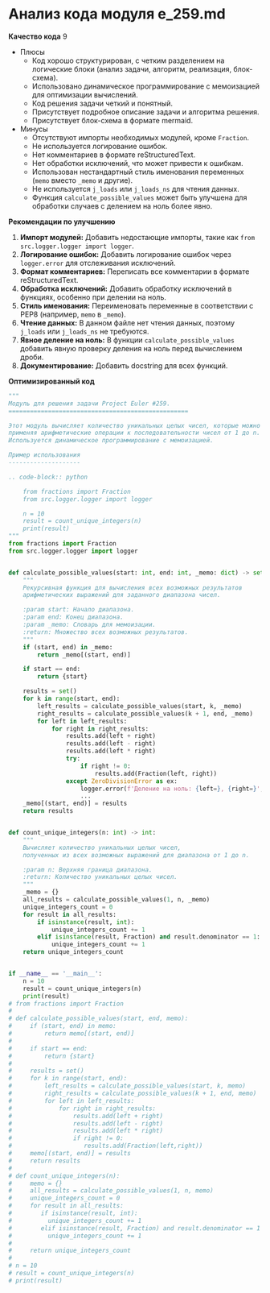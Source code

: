 # Анализ кода модуля e_259.md

**Качество кода**
9
- Плюсы
    - Код хорошо структурирован, с четким разделением на логические блоки (анализ задачи, алгоритм, реализация, блок-схема).
    - Использовано динамическое программирование с мемоизацией для оптимизации вычислений.
    - Код решения задачи четкий и понятный.
    - Присутствует подробное описание задачи и алгоритма решения.
    - Присутствует блок-схема в формате mermaid.
- Минусы
    - Отсутствуют импорты необходимых модулей, кроме `Fraction`.
    - Не используется логирование ошибок.
    - Нет комментариев в формате reStructuredText.
    - Нет обработки исключений, что может привести к ошибкам.
    - Использован нестандартный стиль именования переменных (`memo` вместо `_memo` и другие).
    - Не используется `j_loads` или `j_loads_ns` для чтения данных.
    - Функция `calculate_possible_values` может быть улучшена для обработки случаев с делением на ноль более явно.

**Рекомендации по улучшению**

1.  **Импорт модулей:** Добавить недостающие импорты, такие как `from src.logger.logger import logger`.
2.  **Логирование ошибок:** Добавить логирование ошибок через `logger.error` для отслеживания исключений.
3.  **Формат комментариев:** Переписать все комментарии в формате reStructuredText.
4.  **Обработка исключений:** Добавить обработку исключений в функциях, особенно при делении на ноль.
5.  **Стиль именования:** Переименовать переменные в соответствии с PEP8 (например, `memo` в `_memo`).
6.  **Чтение данных:** В данном файле нет чтения данных, поэтому `j_loads` или `j_loads_ns` не требуются.
7.  **Явное деление на ноль:** В функции `calculate_possible_values` добавить явную проверку деления на ноль перед вычислением дроби.
8.  **Документирование:** Добавить docstring для всех функций.

**Оптимизированный код**

```python
"""
Модуль для решения задачи Project Euler #259.
==================================================

Этот модуль вычисляет количество уникальных целых чисел, которые можно получить,
применяя арифметические операции к последовательности чисел от 1 до n.
Используется динамическое программирование с мемоизацией.

Пример использования
--------------------

.. code-block:: python

    from fractions import Fraction
    from src.logger.logger import logger

    n = 10
    result = count_unique_integers(n)
    print(result)
"""
from fractions import Fraction
from src.logger.logger import logger


def calculate_possible_values(start: int, end: int, _memo: dict) -> set:
    """
    Рекурсивная функция для вычисления всех возможных результатов
    арифметических выражений для заданного диапазона чисел.

    :param start: Начало диапазона.
    :param end: Конец диапазона.
    :param _memo: Словарь для мемоизации.
    :return: Множество всех возможных результатов.
    """
    if (start, end) in _memo:
        return _memo[(start, end)]

    if start == end:
        return {start}

    results = set()
    for k in range(start, end):
        left_results = calculate_possible_values(start, k, _memo)
        right_results = calculate_possible_values(k + 1, end, _memo)
        for left in left_results:
            for right in right_results:
                results.add(left + right)
                results.add(left - right)
                results.add(left * right)
                try:
                    if right != 0:
                        results.add(Fraction(left, right))
                except ZeroDivisionError as ex:
                    logger.error(f'Деление на ноль: {left=}, {right=}', exc_info=True)
                    ...
    _memo[(start, end)] = results
    return results


def count_unique_integers(n: int) -> int:
    """
    Вычисляет количество уникальных целых чисел,
    полученных из всех возможных выражений для диапазона от 1 до n.

    :param n: Верхняя граница диапазона.
    :return: Количество уникальных целых чисел.
    """
    _memo = {}
    all_results = calculate_possible_values(1, n, _memo)
    unique_integers_count = 0
    for result in all_results:
        if isinstance(result, int):
            unique_integers_count += 1
        elif isinstance(result, Fraction) and result.denominator == 1:
            unique_integers_count += 1
    return unique_integers_count


if __name__ == '__main__':
    n = 10
    result = count_unique_integers(n)
    print(result)
# from fractions import Fraction
#
# def calculate_possible_values(start, end, memo):
#     if (start, end) in memo:
#         return memo[(start, end)]
#
#     if start == end:
#         return {start}
#
#     results = set()
#     for k in range(start, end):
#         left_results = calculate_possible_values(start, k, memo)
#         right_results = calculate_possible_values(k + 1, end, memo)
#         for left in left_results:
#             for right in right_results:
#                 results.add(left + right)
#                 results.add(left - right)
#                 results.add(left * right)
#                 if right != 0:
#                    results.add(Fraction(left,right))
#     memo[(start, end)] = results
#     return results
#
# def count_unique_integers(n):
#     memo = {}
#     all_results = calculate_possible_values(1, n, memo)
#     unique_integers_count = 0
#     for result in all_results:
#        if isinstance(result, int):
#          unique_integers_count += 1
#        elif isinstance(result, Fraction) and result.denominator == 1 :
#          unique_integers_count += 1
#
#     return unique_integers_count
#
# n = 10
# result = count_unique_integers(n)
# print(result)
```